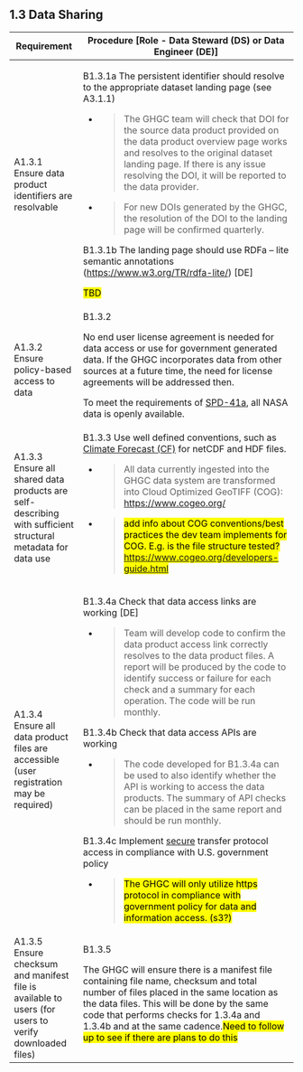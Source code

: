 **1.3 Data Sharing**
----------------

<table>
<thead>
<tr class="header">
<th><strong>Requirement</strong></th>
<th><strong>Procedure</strong> [Role - Data Steward (DS) or Data Engineer (DE)]</th>
</tr>
</thead>
<tbody>
<tr class="odd">
<td>
    A1.3.1 Ensure data product identifiers are resolvable
</td>
<td><p>B1.3.1a The persistent identifier should resolve to the appropriate dataset landing page (see A3.1.1)</p>
<ul><li><blockquote><p>The GHGC team will check that DOI for the source data product provided on the data product overview page works and resolves to the original dataset landing page. If there is any issue resolving the DOI, it will be reported to the data provider. 
</p></li></blockquote><li><blockquote><p>For new DOIs generated by the GHGC, the resolution of the DOI to the landing page will be confirmed quarterly.</p></blockquote></li>
</ul>
<p>B1.3.1b The landing page should use RDFa – lite semantic annotations (<a href="https://www.w3.org/TR/rdfa-lite/"><span class="underline">https://www.w3.org/TR/rdfa-lite/</span></a>) [DE]</p>
<p><mark>TBD</mark></p></td>
</tr>
<tr class="even">
<td>A1.3.2 Ensure policy-based access to data</td>
<td>B1.3.2 <p>No end user license agreement is needed for data access or use for government generated data. If the GHGC incorporates data from other sources at a future time, the need for license agreements will be addressed then.
</p><p>To meet the requirements of <a href="https://science.nasa.gov/science-red/s3fs-public/atoms/files/SMD-information-policy-SPD-41a.pdf"><span class="underline">SPD-41a</span></a>, all NASA data is openly available.</p></td>
</tr>
<tr class="odd">
<td>A1.3.3 Ensure all shared data products are self-describing with sufficient structural metadata for data use</td>
<td>B1.3.3 Use well defined conventions, such as <a href="https://urs.earthdata.nasa.gov/oauth/authorize?client_id=u1o_8zOuolqNjuLQz6wzYQ&response_type=code&redirect_uri=https%3A%2F%2Fwiki.earthdata.nasa.gov%2Fplugins%2Fservlet%2FConfluenceOAuth2&state=%2Fdisplay%2FESDSWG%2FTemplate%2Bfor%2BCF%2B%28Climate-Forecast%29%2BCompliance"><span class="underline">Climate Forecast (CF)</span></a> for netCDF and HDF files.<ul><li><blockquote><p>All data currently ingested into the GHGC data system are transformed into Cloud Optimized GeoTIFF (COG): <a href="https://www.cogeo.org/">https://www.cogeo.org/</a></p></blockquote></li><li><blockquote><p><mark>add info about COG conventions/best practices the dev team implements for COG. E.g. is the file structure tested? <a href="https://www.cogeo.org/developers-guide.html">https://www.cogeo.org/developers-guide.html</a></marl></p></blockquote></li>
</ul>
</td>
</tr>
<tr class="even">
<td>A1.3.4 Ensure all data product files are accessible (user registration may be required)</td>
<td><p>B1.3.4a Check that data access links are working [DE]</p><ul><li><blockquote><p>Team will develop code to confirm the data product access link correctly resolves to the data product files. A report will be produced by the code to identify success or failure for each check and a summary for each operation. The code will be run monthly.</p></blockquote></li></ul>
<p>B1.3.4b Check that data access APIs are working</p><ul><li><blockquote><p>The code developed for B1.3.4a can be used to also identify whether the API is working to access the data products. The summary of API checks can be placed in the same report and should be run monthly.</p></blockquote></li></ul>
<p>B1.3.4c Implement <a href="https://https.cio.gov/"><span class="underline">secure</span></a> transfer protocol access in compliance with U.S. government policy</p><ul><li><blockquote><p><mark>The GHGC will only utilize https protocol in compliance with government policy for data and information access. (s3?)</mark></p></blockquote></li></ul></td>
</tr>
<tr class="odd">
<td>A1.3.5 Ensure checksum and manifest file is available to users (for users to verify downloaded files)</td>
<td>B1.3.5<p>The GHGC will ensure there is a manifest file containing file name, checksum and total number of files placed in the same location as the data files. This will be done by the same code that performs checks for 1.3.4a and 1.3.4b and at the same cadence.<mark>Need to follow up to see if there are plans to do this</mark></p></td>
</tr>
</tbody>
</table>
